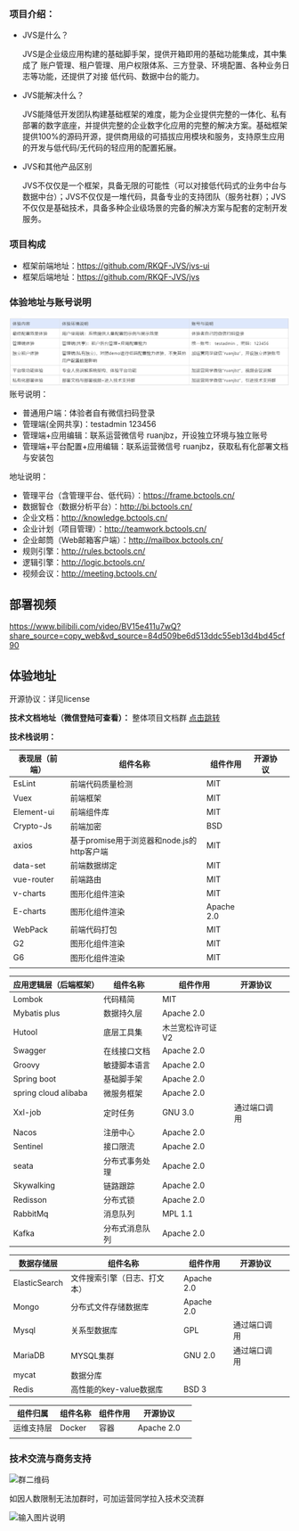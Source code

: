 
### **项目介绍：**

- JVS是什么？

  JVS是企业级应用构建的基础脚手架，提供开箱即用的基础功能集成，其中集成了 账户管理、租户管理、用户权限体系、三方登录、环境配置、各种业务日志等功能，还提供了对接 低代码、数据中台的能力。

- JVS能解决什么？

  JVS能降低开发团队构建基础框架的难度，能为企业提供完整的一体化、私有部署的数字底座，并提供完整的企业数字化应用的完整的解决方案。基础框架提供100%的源码开源，提供商用级的可插拔应用模块和服务，支持原生应用的开发与低代码/无代码的轻应用的配置拓展。

- JVS和其他产品区别

  JVS不仅仅是一个框架，具备无限的可能性（可以对接低代码式的业务中台与数据中台）；JVS不仅仅是一堆代码，具备专业的支持团队（服务社群）；JVS不仅仅是基础技术，具备多种企业级场景的完备的解决方案与配套的定制开发服务。



### **项目构成**

- 框架前端地址：https://github.com/RKQF-JVS/jvs-ui
- 框架后端地址：https://github.com/RKQF-JVS/jvs



### **体验地址与账号说明**
![输入图片说明](img/image333.png)
账号说明：

- 普通用户端：体验者自有微信扫码登录
- 管理端(全网共享)：testadmin  123456
- 管理端+应用编辑：联系运营微信号 ruanjbz，开设独立环境与独立账号
- 管理端+平台配置+应用编辑：联系运营微信号 ruanjbz，获取私有化部署文档与安装包


地址说明：

- 管理平台（含管理平台、低代码）：https://frame.bctools.cn/
- 数据智仓（数据分析平台）：http://bi.bctools.cn/
- 企业文档：http://knowledge.bctools.cn/
- 企业计划（项目管理）：http://teamwork.bctools.cn/
- 企业邮筒（Web邮箱客户端）：http://mailbox.bctools.cn/
- 规则引擎：http://rules.bctools.cn/
- 逻辑引擎：http://logic.bctools.cn/
- 视频会议：http://meeting.bctools.cn/




## 部署视频

https://www.bilibili.com/video/BV15e411u7wQ?share_source=copy_web&vd_source=84d509be6d513ddc55eb13d4bd45cf90

## **体验地址**

开源协议：详见license



**技术文档地址（微信登陆可查看）：**
整体项目文档群 [点击跳转](http://knowledge.bctools.cn/#/view?id=dd37733c43c064ac1c4f1c2155e04ce6)

**技术栈说明：**

|  表现层（前端）              | **组件名称**                               | **组件作用**     | **开源协议** |      |
| -------------- | ------------------------------------------ | ---------------- | ------------ | ---- |
| EsLint    | 前端代码质量检测                                  |MIT  |           |      |
| Vuex           | 前端框架                                   | MIT              |              |      |
| Element-ui     | 前端组件库                                 | MIT              |              |      |
| Crypto-Js      | 前端加密                                   | BSD              |              |      |
| axios          | 基于promise用于浏览器和node.js的http客户端 | MIT              |              |      |
| data-set       | 前端数据绑定                               | MIT              |              |      |
| vue-router     | 前端路由                                   | MIT              |              |      |
| v-charts       | 图形化组件渲染                             | MIT              |              |      |
| E-charts       | 图形化组件渲染                             | Apache 2.0       |              |      |
| WebPack        | 前端代码打包                               | MIT              |              |      |
| G2             | 图形化组件渲染                             | MIT              |              |      |
| G6             | 图形化组件渲染                             | MIT              |              |      |
|                |                                            |                  |              |      |

|应用逻辑层（后端框架） | **组件名称**   | **组件作用**      | **开源协议** |      |
| ---------------------- | -------------- | ----------------- | ------------ | ---- |
| Lombok | 代码精简          | MIT            |        |      |
| Mybatis plus           | 数据持久层     | Apache 2.0        |              |      |
| Hutool                 | 底层工具集     | 木兰宽松许可证 V2 |              |      |
| Swagger                | 在线接口文档   | Apache 2.0        |              |      |
| Groovy                 | 敏捷脚本语言   | Apache 2.0        |              |      |
| Spring boot            | 基础脚手架     | Apache 2.0        |              |      |
| spring cloud alibaba   | 微服务框架     | Apache 2.0        |              |      |
| Xxl-job                | 定时任务       | GNU 3.0           | 通过端口调用 |      |
| Nacos                  | 注册中心       | Apache 2.0        |              |      |
| Sentinel               | 接口限流       | Apache 2.0        |              |      |
| seata                  | 分布式事务处理 | Apache 2.0        |              |      |
| Skywalking             | 链路跟踪       | Apache 2.0        |              |      |
| Redisson               | 分布式锁       | Apache 2.0        |              |      |
| RabbitMq               | 消息队列       | MPL 1.1           |              |      |
| Kafka                  | 分布式消息队列 | Apache 2.0        |              |      |

| 数据存储层 | **组件名称**            | **组件作用**                 | **开源协议** |      |
| ------------ | ----------------------- | ---------------------------- | ------------ | ---- |
| ElasticSearch   |文件搜索引擎（日志、打文本）            | Apache 2.0   |  |      |
| Mongo        | 分布式文件存储数据库    | Apache 2.0                   |              |      |
| Mysql        | 关系型数据库            | GPL                          | 通过端口调用 |      |
| MariaDB      | MYSQL集群               | GNU 2.0                      | 通过端口调用 |      |
| mycat        | 数据分库                |                              |              |      |
| Redis        | 高性能的key-value数据库 | BSD 3                        |              |      |

| **组件归属** | **组件名称** | **组件作用** | **开源协议** |      |
| ------------ | ------------ | ------------ | ------------ | ---- |
| 运维支持层   | Docker       | 容器         | Apache 2.0   |      |
|              |              |              |              |      |




### 技术交流与商务支持



![群二维码](https://github.com/RKQF-JVS/jvs-ui/assets/94048608/25660c90-abc9-4a74-9d26-8414fcbd2de9)



如因人数限制无法加群时，可加运营同学拉入技术交流群

![输入图片说明](https://foruda.gitee.com/images/1693376631879434922/54ec140e_10006021.png "屏幕截图")


